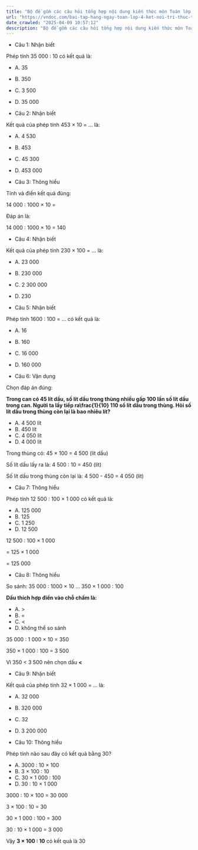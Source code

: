 ```yaml
---
title: "Bộ đề gồm các câu hỏi tổng hợp nội dung kiến thức môn Toán lớp 4 đã học ở Tuần 20 trong chương trình Toán lớp 4 Tập 2 Kết nối tri thức, giúp các em ôn tập và luyện giải các dạng bài tập Toán lớp 4. Mời các em cùng luyện tập."
url: "https://vndoc.com/bai-tap-hang-ngay-toan-lop-4-ket-noi-tri-thuc-tuan-20-thu-4-335308"
date_crawled: "2025-04-09 10:57:12"
description: "Bộ đề gồm các câu hỏi tổng hợp nội dung kiến thức môn Toán lớp 4 đã học ở Tuần 20 trong chương trình Toán lớp 4 Tập 2 Kết nối tri thức, giúp các em ôn tập và luyện giải các dạng bài tập Toán lớp 4. Mời các em cùng luyện tập."
---
```


* Câu 1:  Nhận biết

Phép tính 35 000 : 10 có kết quả là:

  * A. 35 
  * B. 350 
  * C. 3 500 
  * D. 35 000 



* Câu 2:  Nhận biết

Kết quả của phép tính 453 × 10 = ... là:

  * A. 4 530 
  * B. 453 
  * C. 45 300 
  * D. 453 000 



* Câu 3:  Thông hiểu

Tính và điền kết quả đúng:

14 000 : 1000 × 10 = 

Đáp án là:

14 000 : 1000 × 10 = 140

* Câu 4:  Nhận biết

Kết quả của phép tính 230 × 100 = ... là:

  * A. 23 000 
  * B. 230 000 
  * C. 2 300 000 
  * D. 230 



* Câu 5:  Nhận biết

Phép tính 1600 : 100 = ... có kết quả là:

  * A. 16 
  * B. 160 
  * C. 16 000 
  * D. 160 000 



* Câu 6:  Vận dụng

Chọn đáp án đúng:

**Trong can có 45 lít dầu, số lít dầu trong thùng nhiều gấp 100 lần số lít dầu trong can. Người ta lấy tiếp ra\\frac{1}{10} 110 số lít dầu trong thùng. Hỏi số lít dầu trong thùng còn lại là bao nhiêu lít?**

  * A. 4 500 lít 
  * B. 450 lít 
  * C. 4 050 lít 
  * D. 4 000 lít 



Trong thùng có: 45 × 100 = 4 500 (lít dầu)

Số lít dầu lấy ra là: 4 500 : 10 = 450 (lít)

Số lít dầu trong thùng còn lại là: 4 500 - 450 = 4 050 (lít)

* Câu 7:  Thông hiểu

Phép tính 12 500 : 100 × 1 000 có kết quả là:

  * A. 125 000 
  * B. 125 
  * C. 1 250 
  * D. 12 500 



12 500 : 100 × 1 000

= 125 × 1 000

= 125 000

* Câu 8:  Thông hiểu

So sánh: 35 000 : 1000 × 10 ... 350 × 1 000 : 100

**Dấu thích hợp điền vào chỗ chấm là:**

  * A. >
  * B. = 
  * C. <
  * D. không thể so sánh 



35 000 : 1 000 × 10 = 350

350 × 1 000 : 100 = 3 500

Vì 350 < 3 500 nên chọn dấu **<**

* Câu 9:  Nhận biết

Kết quả của phép tính 32 × 1 000 = ... là:

  * A. 32 000 
  * B. 320 000 
  * C. 32 
  * D. 3 200 000 



* Câu 10:  Thông hiểu

Phép tính nào sau đây có kết quả bằng 30?

  * A. 3000 : 10 × 100 
  * B. 3 × 100 : 10 
  * C. 30 × 1 000 : 100 
  * D. 30 : 10 × 1 000 



3000 : 10 × 100 = 30 000

3 × 100 : 10 = 30

30 × 1 000 : 100 = 300

30 : 10 × 1 000 = 3 000

Vậy **3 × 100 : 10** có kết quả là 30
